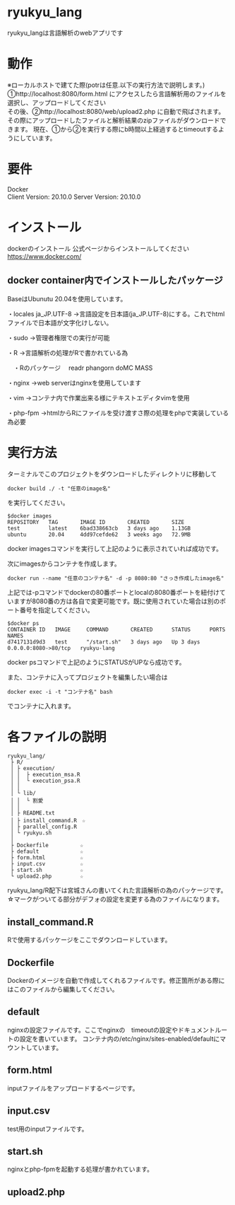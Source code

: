 # ryukyu_lang

ryukyu_langは言語解析のwebアプリです

# 動作
※ローカルホストで建てた際(potrは任意.以下の実行方法で説明します。)  
①http://localhost:8080/form.html  にアクセスしたら言語解析用のファイルを選択し、アップロードしてください  
その後、②http://localhost:8080/web/upload2.php  に自動で飛ばされます。その際にアップロードしたファイルと解析結果のzipファイルがダウンロードできます。 
現在、①から②を実行する際にb時間以上経過するとtimeoutするようにしています。


# 要件
Docker   
Client Version:           20.10.0
Server Version:           20.10.0
# インストール
dockerのインストール
公式ページからインストールしてください  
https://www.docker.com/

## docker container内でインストールしたパッケージ
BaseはUbunutu 20.04を使用しています。

・locales ja_JP.UTF-8
→言語設定を日本語(ja_JP.UTF-8)にする。これでhtmlファイルで日本語が文字化けしない。

・sudo
→管理者権限での実行が可能

・R
→言語解析の処理がRで書かれている為

　・Rのパッケージ　
   readr
   phangorn
   doMC
   MASS

・nginx
→web serverはnginxを使用しています

・vim
→コンテナ内で作業出来る様にテキストエディタvimを使用

・php-fpm
→htmlからRにファイルを受け渡すさ際の処理をphpで実装している為必要

# 実行方法
ターミナルでこのプロジェクトをダウンロードしたディレクトリに移動して
```
docker build ./ -t "任意のimage名"
```
を実行してください。

```
$docker images
REPOSITORY   TAG       IMAGE ID       CREATED       SIZE
test         latest    6bad338663cb   3 days ago    1.13GB
ubuntu       20.04     4dd97cefde62   3 weeks ago   72.9MB
```
docker imagesコマンドを実行して上記のように表示されていれば成功です。

次にimagesからコンテナを作成します。
```
docker run --name "任意のコンテナ名" -d -p 8080:80 "さっき作成したimage名"
```
上記では-pコマンドでdockerの80番ポートとlocalの8080番ポートを紐付けていますが8080番の方は各自で変更可能です。既に使用されていた場合は別のポート番号を指定してください。

```
$docker ps
CONTAINER ID   IMAGE     COMMAND       CREATED      STATUS      PORTS                  NAMES
d7417131d9d3   test      "/start.sh"   3 days ago   Up 3 days   0.0.0.0:8080->80/tcp   ryukyu-lang
```
docker psコマンドで上記のようにSTATUSがUPなら成功です。

また、コンテナに入ってプロジェクトを編集したい場合は
```
docker exec -i -t "コンテナ名" bash
```
でコンテナに入れます。

# 各ファイルの説明
```
ryukyu_lang/
 ├ R/
 │ ├ execution/
 │ │  ├ execution_msa.R
 │ │  └ execution_psa.R
 │ │
 │ └ lib/
 │ │  └ 割愛
 │ │
 │ ├ README.txt
 │ ├ install_command.R　☆
 │ ├ parallel_config.R
 │ └ ryukyu.sh
 │
 ├ Dockerfile          ☆
 ├ default             ☆
 ├ form.html           ☆
 ├ input.csv           ☆
 ├ start.sh            ☆
 └ upload2.php         ☆
 ```
 ryukyu_lang/R配下は宮城さんの書いてくれた言語解析の為のパッケージです。
 ☆マークがついてる部分がデフォの設定を変更する為のファイルになります。  
 
 ## install_command.R
 Rで使用するパッケージをここでダウンロードしています。
 
 ## Dockerfile
 Dockerのイメージを自動で作成してくれるファイルです。修正箇所がある際にはこのファイルから編集してください。
 
 ## default
 nginxの設定ファイルです。ここでnginxの　timeoutの設定やドキュメントルートの設定を書いています。
 コンテナ内の/etc/nginx/sites-enabled/defaultにマウントしています。
 
 ## form.html
 inputファイルをアップロードするページです。
 
 ## input.csv 
 test用のinputファイルです。
 
 ## start.sh 
 nginxとphp-fpmを起動する処理が書かれています。
 
 ## upload2.php 
